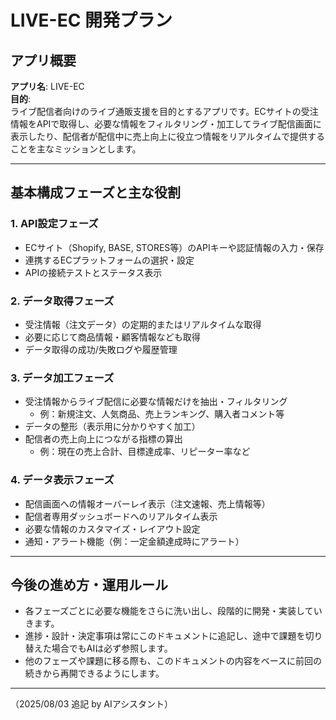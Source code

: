 # LIVE-EC 開発プラン

## アプリ概要

**アプリ名**: LIVE-EC  
**目的**:  
ライブ配信者向けのライブ通販支援を目的とするアプリです。ECサイトの受注情報をAPIで取得し、必要な情報をフィルタリング・加工してライブ配信画面に表示したり、配信者が配信中に売上向上に役立つ情報をリアルタイムで提供することを主なミッションとします。

---

## 基本構成フェーズと主な役割

### 1. API設定フェーズ
- ECサイト（Shopify, BASE, STORES等）のAPIキーや認証情報の入力・保存
- 連携するECプラットフォームの選択・設定
- APIの接続テストとステータス表示

### 2. データ取得フェーズ
- 受注情報（注文データ）の定期的またはリアルタイムな取得
- 必要に応じて商品情報・顧客情報なども取得
- データ取得の成功/失敗ログや履歴管理

### 3. データ加工フェーズ
- 受注情報からライブ配信に必要な情報だけを抽出・フィルタリング
  - 例：新規注文、人気商品、売上ランキング、購入者コメント等
- データの整形（表示用に分かりやすく加工）
- 配信者の売上向上につながる指標の算出
  - 例：現在の売上合計、目標達成率、リピーター率など

### 4. データ表示フェーズ
- 配信画面への情報オーバーレイ表示（注文速報、売上情報等）
- 配信者専用ダッシュボードへのリアルタイム表示
- 必要な情報のカスタマイズ・レイアウト設定
- 通知・アラート機能（例：一定金額達成時にアラート）

---

## 今後の進め方・運用ルール

- 各フェーズごとに必要な機能をさらに洗い出し、段階的に開発・実装していきます。
- 進捗・設計・決定事項は常にこのドキュメントに追記し、途中で課題を切り替えた場合でもAIは必ず参照します。
- 他のフェーズや課題に移る際も、このドキュメントの内容をベースに前回の続きから再開できるようにします。

---

（2025/08/03 追記 by AIアシスタント）